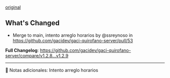[original](https://github.com/gacidev/gaci-quirofano-server/releases/tag/v1.2.9)

## What's Changed
* Merge to main, intento arreglo horarios by @ssreynoso in https://github.com/gacidev/gaci-quirofano-server/pull/53


**Full Changelog**: https://github.com/gacidev/gaci-quirofano-server/compare/v1.2.8...v1.2.9

---

📝 Notas adicionales:
Intento arreglo horarios